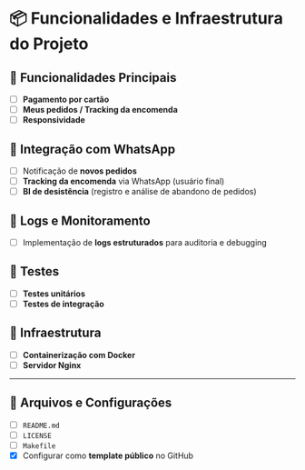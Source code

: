 # 📦 Funcionalidades e Infraestrutura do Projeto

## 🚀 Funcionalidades Principais
- [ ] **Pagamento por cartão**
- [ ] **Meus pedidos / Tracking da encomenda**
- [ ] **Responsividade**

## 💬 Integração com WhatsApp
- [ ] Notificação de **novos pedidos**
- [ ] **Tracking da encomenda** via WhatsApp (usuário final)
- [ ] **BI de desistência** (registro e análise de abandono de pedidos)

## 📜 Logs e Monitoramento
- [ ] Implementação de **logs estruturados** para auditoria e debugging

## 🧪 Testes
- [ ] **Testes unitários**
- [ ] **Testes de integração**

## 🐳 Infraestrutura
- [ ] **Containerização com Docker**
- [ ] **Servidor Nginx**

---

## 📁 Arquivos e Configurações
- [ ] `README.md` 
- [ ] `LICENSE` 
- [ ] `Makefile` 
- [x] Configurar como **template público** no GitHub
